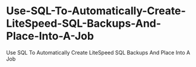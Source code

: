 # Use-SQL-To-Automatically-Create-LiteSpeed-SQL-Backups-And-Place-Into-A-Job
Use SQL To Automatically Create LiteSpeed SQL Backups And Place Into A Job
